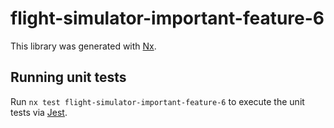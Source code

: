 # flight-simulator-important-feature-6

This library was generated with [Nx](https://nx.dev).

## Running unit tests

Run `nx test flight-simulator-important-feature-6` to execute the unit tests via [Jest](https://jestjs.io).
